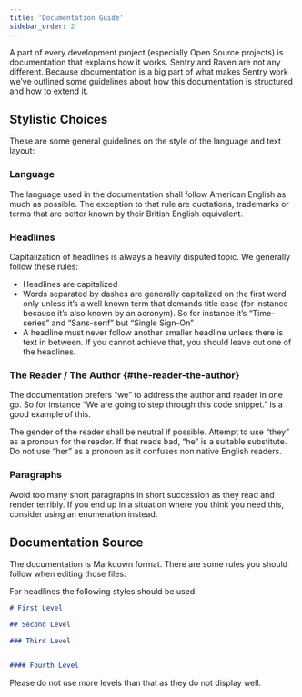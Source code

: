 ```yaml
---
title: 'Documentation Guide'
sidebar_order: 2
---
```


A part of every development project (especially Open Source projects) is documentation that explains how it works. Sentry and Raven are not any different. Because documentation is a big part of what makes Sentry work we’ve outlined some guidelines about how this documentation is structured and how to extend it.

## Stylistic Choices

These are some general guidelines on the style of the language and text layout:

### Language

The language used in the documentation shall follow American English as much as possible. The exception to that rule are quotations, trademarks or terms that are better known by their British English equivalent.

### Headlines

Capitalization of headlines is always a heavily disputed topic. We generally follow these rules:

-   Headlines are capitalized
-   Words separated by dashes are generally capitalized on the first word only unless it’s a well known term that demands title case (for instance because it’s also known by an acronym). So for instance it’s “Time-series” and “Sans-serif” but “Single Sign-On”
-   A headline must never follow another smaller headline unless there is text in between. If you cannot achieve that, you should leave out one of the headlines.

### The Reader / The Author {#the-reader-the-author}

The documentation prefers “we” to address the author and reader in one go. So for instance “We are going to step through this code snippet.” is a good example of this.

The gender of the reader shall be neutral if possible. Attempt to use “they” as a pronoun for the reader. If that reads bad, “he” is a suitable substitute. Do not use “her” as a pronoun as it confuses non native English readers.

### Paragraphs

Avoid too many short paragraphs in short succession as they read and render terribly. If you end up in a situation where you think you need this, consider using an enumeration instead.

## Documentation Source

The documentation is Markdown format. There are some rules you should follow when editing those files:

For headlines the following styles should be used:

```markdown
# First Level

## Second Level

### Third Level


#### Fourth Level
```

Please do not use more levels than that as they do not display well.
